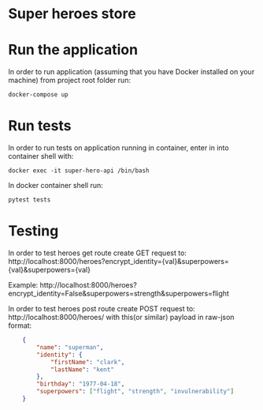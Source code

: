 # Super heroes store

# Run the application
In order to run application (assuming that you have Docker installed on your machine) from project root folder run:
```shell
docker-compose up
```

# Run tests
In order to run tests on application running in container, enter in into container shell with:
```shell
docker exec -it super-hero-api /bin/bash
```
In docker container shell run:
```shell
pytest tests
```

# Testing
In order to test heroes get route create GET request to:
http://localhost:8000/heroes?encrypt_identity={val}&superpowers={val}&superpowers={val}


Example:
http://localhost:8000/heroes?encrypt_identity=False&superpowers=strength&superpowers=flight


In order to test heroes post route create POST request to:
http://localhost:8000/heroes/
with this(or similar) payload in raw-json format:
```json
    {
        "name": "superman",
        "identity": {
            "firstName": "clark",
            "lastName": "kent"
        },
        "birthday": "1977-04-18",
        "superpowers": ["flight", "strength", "invulnerability"]
    }
```
